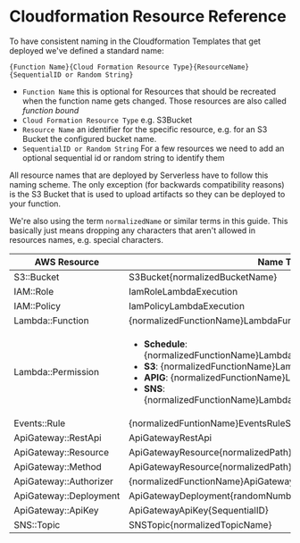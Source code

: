 <!--
title: Serverless Cloudformation Resource naming Reference
menuText: Cloudformation Resource Reference
layout: Doc
-->

# Cloudformation Resource Reference

To have consistent naming in the Cloudformation Templates that get deployed we've defined a standard name:

`{Function Name}{Cloud Formation Resource Type}{ResourceName}{SequentialID or Random String}`

* `Function Name` this is optional for Resources that should be recreated when the function name gets changed. Those resources are also called *function bound*
* `Cloud Formation Resource Type` e.g. S3Bucket
* `Resource Name` an identifier for the specific resource, e.g. for an S3 Bucket the configured bucket name.
* `SequentialID or Random String` For a few resources we need to add an optional sequential id or random string to identify them

All resource names that are deployed by Serverless have to follow this naming scheme. The only exception (for backwards compatibility reasons) is the S3 Bucket that is used to upload artifacts so they can be deployed to your function.

We're also using the term `normalizedName` or similar terms in this guide. This basically just means dropping any characters that aren't allowed in resources names, e.g. special characters.

| AWS Resource          |  Name Template                                          | Example                       |
|---                    |---                                                      | ---                           |
| S3::Bucket            | S3Bucket{normalizedBucketName}                          | S3BucketMybucket              |
|IAM::Role              | IamRoleLambdaExecution                                  | IamRoleLambdaExecution        |
|IAM::Policy            | IamPolicyLambdaExecution                                | IamPolicyLambdaExecution      |
|Lambda::Function       | {normalizedFunctionName}LambdaFunction                  | HelloLambdaFunction           |
|Lambda::Permission     | <ul><li>**Schedule**: {normalizedFunctionName}LambdaPermissionEventsRuleSchedule{index} </li><li>**S3**: {normalizedFunctionName}LambdaPermissionS3</li><li>**APIG**: {normalizedFunctionName}LambdaPermissionApiGateway</li><li>**SNS**: {normalizedFunctionName}LambdaPermission{normalizedTopicName}</li> | <ul><li>**Schedule**: HelloLambdaPermissionEventsRuleSchedule1 </li><li>**S3**: HelloLambdaPermissionS3</li><li>**APIG**: HelloLambdaPermissionApiGateway</li><li>**SNS**: HelloLambdaPermissionSometopic</li> |
|Events::Rule           | {normalizedFuntionName}EventsRuleSchedule{SequentialID} | HelloEventsRuleSchedule1      |
|ApiGateway::RestApi    | ApiGatewayRestApi                                       | ApiGatewayRestApi             |
|ApiGateway::Resource   | ApiGatewayResource{normalizedPath}                      | ApiGatewayResourceUsers       |
|ApiGateway::Method     | ApiGatewayResource{normalizedPath}{normalizedMethod}    | ApiGatewayResourceUsersGet    |
|ApiGateway::Authorizer | {normalizedFunctionName}ApiGatewayAuthorizer            | HelloApiGatewayAuthorizer     |
|ApiGateway::Deployment | ApiGatewayDeployment{randomNumber}                      | ApiGatewayDeployment12356789  |
|ApiGateway::ApiKey     | ApiGatewayApiKey{SequentialID}                          | ApiGatewayApiKey1             |
|SNS::Topic             | SNSTopic{normalizedTopicName}                           | SNSTopicSometopic             |

